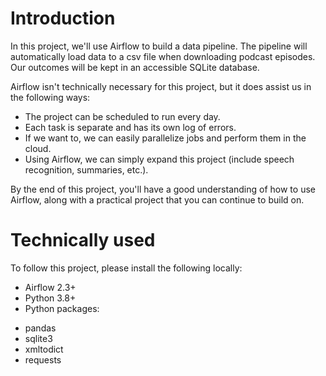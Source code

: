 # Introduction
In this project, we'll use Airflow to build a data pipeline. The pipeline will automatically load data to a csv file when downloading podcast episodes. Our outcomes will be kept in an accessible SQLite database.

Airflow isn't technically necessary for this project, but it does assist us in the following ways:

- The project can be scheduled to run every day.
- Each task is separate and has its own log of errors.
- If we want to, we can easily parallelize jobs and perform them in the cloud.
- Using Airflow, we can simply expand this project (include speech recognition, summaries, etc.).

By the end of this project, you'll have a good understanding of how to use Airflow, along with a practical project that you can continue to build on.

# Technically used
To follow this project, please install the following locally:

- Airflow 2.3+
- Python 3.8+
- Python packages:
+ pandas
+ sqlite3
+ xmltodict
+ requests
